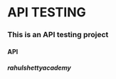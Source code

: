 <h1>API TESTING</h1>
<h3>This is an API testing project</h3>
<h4>API</h4>
<h5>rahulshettyacademy</h5>

